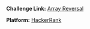 **Challenge Link:** [Array Reversal](https://www.hackerrank.com/contests/90-days-of-coding/challenges/reverse-array-c/)

**Platform:** [HackerRank](https://hackerrank.com/)
